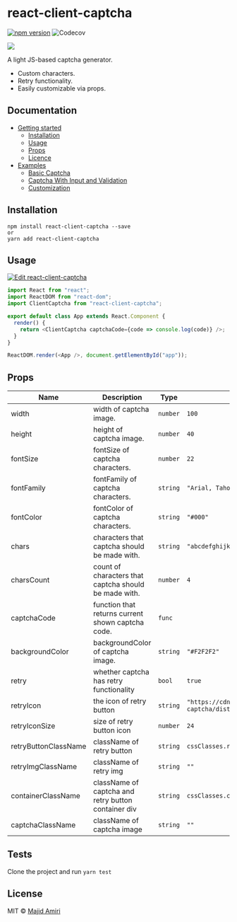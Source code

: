 # react-client-captcha

[![npm version](https://img.shields.io/npm/v/react-client-captcha.svg)](https://www.npmjs.com/package/react-client-captcha)
![Codecov](https://img.shields.io/codecov/c/github/majid-amiri/react-client-captcha?token=fa410599316a4368b4ecdb828baf6cbb)

![](https://raw.githubusercontent.com/majid-amiri/react-client-captcha/master/react-client-captcha.png)

A light JS-based captcha generator.

- Custom characters.
- Retry functionality.
- Easily customizable via props.

## Documentation

- [Getting started](https://majid-amiri.github.io/react-client-captcha/)
  - [Installation](https://majid-amiri.github.io/react-client-captcha/#installation)
  - [Usage](https://majid-amiri.github.io/react-client-captcha/#usage)
  - [Props](https://majid-amiri.github.io/react-client-captcha/#props)
  - [Licence](https://majid-amiri.github.io/react-client-captcha/#license)
- [Examples](https://majid-amiri.github.io/react-client-captcha/examples)
  - [Basic Captcha](https://majid-amiri.github.io/react-client-captcha/examples#basic-captcha)
  - [Captcha With Input and Validation](https://majid-amiri.github.io/react-client-captcha/examples#captcha-with-input-and-validation)
  - [Customization](https://majid-amiri.github.io/react-client-captcha/examples#customization)


## Installation

```
npm install react-client-captcha --save
or
yarn add react-client-captcha
```

## Usage

[![Edit react-client-captcha](https://codesandbox.io/static/img/play-codesandbox.svg)](https://codesandbox.io/s/stoic-noyce-fnkkq)

```javascript
import React from "react";
import ReactDOM from "react-dom";
import ClientCaptcha from "react-client-captcha";

export default class App extends React.Component {
  render() {
    return <ClientCaptcha captchaCode={code => console.log(code)} />;
  }
}

ReactDOM.render(<App />, document.getElementById("app"));
```

## Props

<!-- --begin-insert-props-- -->

| Name                 | Description                                           | Type     | Default                                                              |
| -------------------- | ----------------------------------------------------- | -------- | -------------------------------------------------------------------- |
| width                | width of captcha image.                               | `number` | `100`                                                                |
| height               | height of captcha image.                              | `number` | `40`                                                                 |
| fontSize             | fontSize of captcha characters.                       | `number` | `22`                                                                 |
| fontFamily           | fontFamily of captcha characters.                     | `string` | `"Arial, Tahoma"`                                                    |
| fontColor            | fontColor of captcha characters.                      | `string` | `"#000"`                                                             |
| chars                | characters that captcha should be made with.          | `string` | `"abcdefghijklmnopqrstuvwxyzABCDEFGHIJKLMNOPQRSTUVWXYZ0123456789"`   |
| charsCount           | count of characters that captcha should be made with. | `number` | `4`                                                                  |
| captchaCode          | function that returns current shown captcha code.     | `func`   |                                                                      |
| backgroundColor      | backgroundColor of captcha image.                     | `string` | `"#F2F2F2"`                                                          |
| retry                | whether captcha has retry functionality               | `bool`   | `true`                                                               |
| retryIcon            | the icon of retry button                              | `string` | `"https://cdn.jsdelivr.net/npm/react-client-captcha/dist/retry.svg"` |
| retryIconSize        | size of retry button icon                             | `number` | `24`                                                                 |
| retryButtonClassName | className of retry button                             | `string` | `cssClasses.retryButton`                                             |
| retryImgClassName    | className of retry img                                | `string` | `""`                                                                 |
| containerClassName   | className of captcha and retry button container div   | `string` | `cssClasses.captchaContainer`                                        |
| captchaClassName     | className of captcha image                            | `string` | `""`                                                                 |

<!-- --end-insert-props-- -->

## Tests

Clone the project and run `yarn test`

## License

MIT © [Majid Amiri](https://github.com/majid-amiri/)
